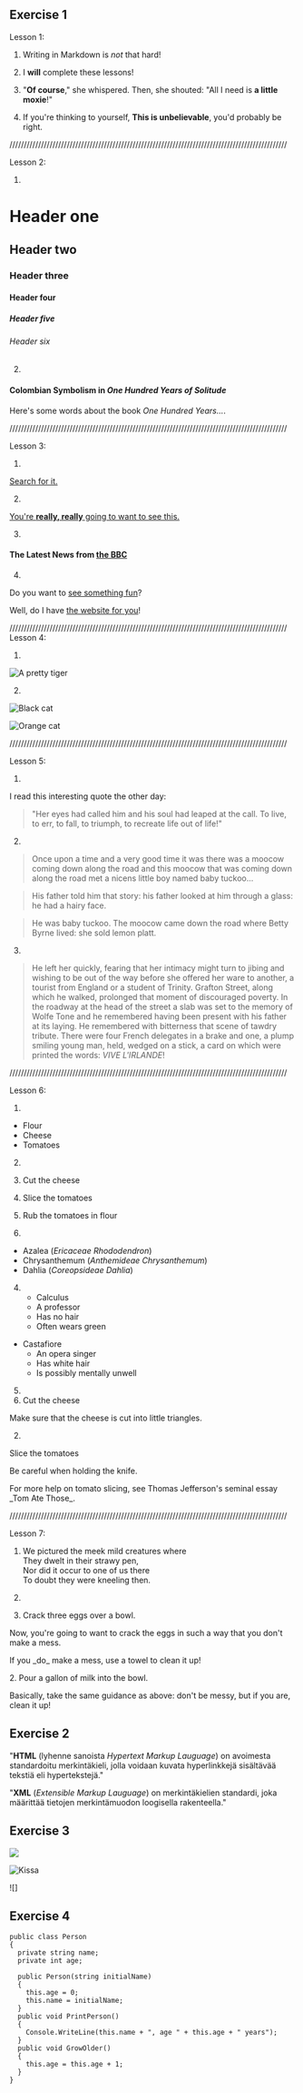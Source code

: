 ## Exercise 1

Lesson 1:

1. Writing in Markdown is _not_ that hard!

2. I **will** complete these lessons!

3. "**Of course**," she whispered. Then, she shouted:      "All I need is **a little moxie**!"

4. If you're thinking to yourself, **This is unbelievable**, you'd probably be right.

/////////////////////////////////////////////////////////////////////////////////////////////////

Lesson 2:

1. 
# Header one
## Header two
### Header three
#### Header four
##### Header five
###### Header six

2. 
#### Colombian Symbolism in _One Hundred Years of Solitude_

Here's some words about the book _One Hundred Years..._.

/////////////////////////////////////////////////////////////////////////////////////////////////

Lesson 3:

1. 
[Search for it.](www.google.com)

2. 
[You're **really, really** going to want to see this.]( www.dailykitten.com)

3. 
#### The Latest News from [the BBC](www.bbc.com/news)

4. 
Do you want to [see something fun][a fun place]?

Well, do I have [the website for you][another fun place]!

[a fun place]: www.zombo.com
[another fun place]:  www.stumbleupon.com

/////////////////////////////////////////////////////////////////////////////////////////////////
Lesson 4:

1. 
![A pretty tiger](https://upload.wikimedia.org/wikipedia/commons/5/56/Tiger.50.jpg)

2. 
![Black cat][Black]

![Orange cat][Orange]

[Black]: https://upload.wikimedia.org/wikipedia/commons/a/a3/81_INF_DIV_SSI.jpg

[Orange]: http://icons.iconarchive.com/icons/google/noto-emoji-animals-nature/256/22221-cat-icon.png

/////////////////////////////////////////////////////////////////////////////////////////////////

Lesson 5:

1. 
I read this interesting quote the other day:

>"Her eyes had called him and his soul had leaped at the call. To live, to err, to fall, to triumph, to recreate life out of life!"

2. 
>Once upon a time and a very good time it was there was a moocow coming down along the road and this moocow that was coming down along the road met a nicens little boy named baby tuckoo...

>His father told him that story: his father looked at him through a glass: he had a hairy face.

>He was baby tuckoo. The moocow came down the road where Betty Byrne lived: she sold lemon platt.

3. 
>He left her quickly, fearing that her intimacy might turn to jibing and wishing to be out of the way before she offered her ware to another, a tourist from England or a student of Trinity. Grafton Street, along which he walked, prolonged that moment of discouraged poverty. In the roadway at the head of the street a slab was set to the memory of Wolfe Tone and he remembered having been present with his father at its laying. He remembered with bitterness that scene of tawdry tribute. There were four French delegates in a brake and one, a plump smiling young man, held, wedged on a stick, a card on which were printed the words: *VIVE L'IRLANDE*!

/////////////////////////////////////////////////////////////////////////////////////////////////

Lesson 6:

1. 
* Flour
* Cheese
* Tomatoes

2. 
1. Cut the cheese
2. Slice the tomatoes
3. Rub the tomatoes in flour

3. 
* Azalea (*Ericaceae Rhododendron*)
* Chrysanthemum (*Anthemideae Chrysanthemum*)
* Dahlia (*Coreopsideae Dahlia*)

4. * Calculus
    * A professor
    * Has no hair
    * Often wears green
* Castafiore
    * An opera singer
    * Has white hair
    * Is possibly mentally unwell

5. 
1. Cut the cheese
<p>Make sure that the cheese is cut into little triangles.
</p>

2. 
Slice the tomatoes
<p>Be careful when holding the knife.</p>
<p>For more help on tomato slicing, see Thomas Jefferson's
seminal essay _Tom Ate Those_.</p>

/////////////////////////////////////////////////////////////////////////////////////////////////

Lesson 7:

1. We pictured the meek mild creatures where  
They dwelt in their strawy pen,  
Nor did it occur to one of us there  
To doubt they were kneeling then.

2. 
1. Crack three eggs over a bowl.</p>
<p>Now, you're going to want to crack the eggs in such a way that you don't make a mess.</p>
<p>If you _do_ make a mess, use a towel to clean it up!</p>
2. Pour a gallon of milk into the bowl.</p>
<p>Basically, take the same guidance as above: don't be messy, but if you are, clean it up!</p>

## Exercise 2

"**HTML** (lyhenne sanoista _Hypertext Markup Lauguage_) on avoimesta standardoitu merkintäkieli, jolla
voidaan kuvata hyperlinkkejä sisältävää tekstiä eli hypertekstejä."

"**XML** (_Extensible Markup Lauguage_) on merkintäkielien standardi, joka määrittää tietojen merkintämuodon loogisella rakenteella."

## Exercise 3

[![](https://markdown-videos.deta.dev/youtube/Zoedy_5fLmE)](https://youtu.be/Zoedy_5fLmE)

![Kissa](https://assets3.thrillist.com/v1/image/2511343/792x792/flatten;scale;webp=auto;jpeg_quality=60.jpg)

![]

## Exercise 4

```
public class Person
{
  private string name;
  private int age;

  public Person(string initialName)
  {
    this.age = 0;
    this.name = initialName;
  }
  public void PrintPerson()
  {
    Console.WriteLine(this.name + ", age " + this.age + " years");
  }
  public void GrowOlder()
  {
    this.age = this.age + 1;
  }
}
```



